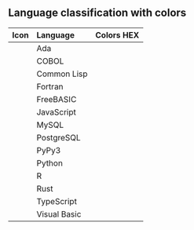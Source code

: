 ## Language classification with colors

|Icon|Language|Colors HEX|
|:---:|:---|:---|
|<img src="https://github.com/hwahyeon/Solved_Algorithm/blob/main/etc/Ada.svg" width="11" height="11"/>|Ada|
|<img src="https://github.com/hwahyeon/Solved_Algorithm/blob/main/etc/COBOL.svg" width="11" height="11"/>|COBOL|
|<img src="https://github.com/hwahyeon/Solved_Algorithm/blob/main/etc/Common%20Lisp.svg" width="11" height="11"/>|Common Lisp|
|<img src="https://github.com/hwahyeon/Solved_Algorithm/blob/main/etc/Fortran.svg" width="11" height="11"/>|Fortran|
|<img src="https://github.com/hwahyeon/Solved_Algorithm/blob/main/etc/FreeBASIC.svg" width="11" height="11"/>|FreeBASIC|
|<img src="https://github.com/hwahyeon/Solved_Algorithm/blob/main/etc/JavaScript.svg" width="11" height="11"/>|JavaScript|
|<img src="https://github.com/hwahyeon/Solved_Algorithm/blob/main/etc/SQL.svg" width="11" height="11"/>|MySQL|
|<img src="https://github.com/hwahyeon/Solved_Algorithm/blob/main/etc/SQL.svg" width="11" height="11"/>|PostgreSQL|
|<img src="https://github.com/hwahyeon/Solved_Algorithm/blob/main/etc/Python.svg" width="11" height="11"/>|PyPy3|
|<img src="https://github.com/hwahyeon/Solved_Algorithm/blob/main/etc/Python.svg" width="11" height="11"/>|Python|
|<img src="https://github.com/hwahyeon/Solved_Algorithm/blob/main/etc/R.svg" width="11" height="11"/>|R|
|<img src="https://github.com/hwahyeon/Solved_Algorithm/blob/main/etc/Rust.svg" width="11" height="11"/>|Rust|
|<img src="https://github.com/hwahyeon/Solved_Algorithm/blob/main/etc/TypeScript.svg" width="11" height="11"/>|TypeScript|
|<img src="https://github.com/hwahyeon/Solved_Algorithm/blob/main/etc/Visual%20Basic.svg" width="11" height="11"/>|Visual Basic|
